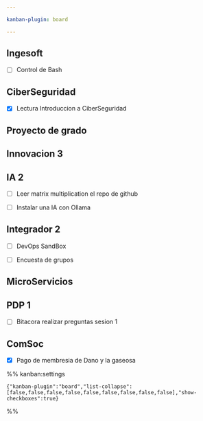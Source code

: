 ```yaml
---

kanban-plugin: board

---
```


## Ingesoft

- [ ] Control de Bash


## CiberSeguridad

- [x] Lectura Introduccion a CiberSeguridad


## Proyecto de grado



## Innovacion 3



## IA 2

- [ ] Leer matrix multiplication el repo de github
- [ ] Instalar una IA con Ollama


## Integrador 2

- [ ] DevOps SandBox
- [ ] Encuesta de grupos


## MicroServicios



## PDP 1

- [ ] Bitacora realizar preguntas sesion 1


## ComSoc

- [x] Pago de membresia de Dano y la gaseosa




%% kanban:settings
```
{"kanban-plugin":"board","list-collapse":[false,false,false,false,false,false,false,false,false],"show-checkboxes":true}
```
%%